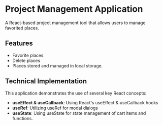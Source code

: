 # Project Management Application

A React-based project management tool that allows users to manage favorited places.

## Features

- Favorite places
- Delete places
- Places stored and managed in local storage.


## Technical Implementation

This application demonstrates the use of several key React concepts:

- **useEffect & useCallback**: Using React's useEffect & useCallback hooks
- **useRef**: Utilizing useRef for modal dialogs
- **useState**: Using useState for state management of cart items and functions.